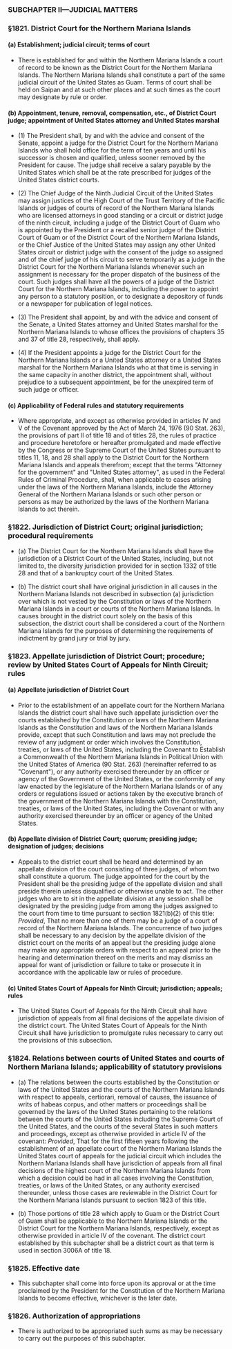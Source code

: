 ### SUBCHAPTER II—JUDICIAL MATTERS

### §1821. District Court for the Northern Mariana Islands
#### (a) Establishment; judicial circuit; terms of court
* There is established for and within the Northern Mariana Islands a court of record to be known as the District Court for the Northern Mariana Islands. The Northern Mariana Islands shall constitute a part of the same judicial circuit of the United States as Guam. Terms of court shall be held on Saipan and at such other places and at such times as the court may designate by rule or order.

#### (b) Appointment, tenure, removal, compensation, etc., of District Court judge; appointment of United States attorney and United States marshal
* (1) The President shall, by and with the advice and consent of the Senate, appoint a judge for the District Court for the Northern Mariana Islands who shall hold office for the term of ten years and until his successor is chosen and qualified, unless sooner removed by the President for cause. The judge shall receive a salary payable by the United States which shall be at the rate prescribed for judges of the United States district courts.

* (2) The Chief Judge of the Ninth Judicial Circuit of the United States may assign justices of the High Court of the Trust Territory of the Pacific Islands or judges of courts of record of the Northern Mariana Islands who are licensed attorneys in good standing or a circuit or district judge of the ninth circuit, including a judge of the District Court of Guam who is appointed by the President or a recalled senior judge of the District Court of Guam or of the District Court of the Northern Mariana Islands, or the Chief Justice of the United States may assign any other United States circuit or district judge with the consent of the judge so assigned and of the chief judge of his circuit to serve temporarily as a judge in the District Court for the Northern Mariana Islands whenever such an assignment is necessary for the proper dispatch of the business of the court. Such judges shall have all the powers of a judge of the District Court for the Northern Mariana Islands, including the power to appoint any person to a statutory position, or to designate a depository of funds or a newspaper for publication of legal notices.

* (3) The President shall appoint, by and with the advice and consent of the Senate, a United States attorney and United States marshal for the Northern Mariana Islands to whose offices the provisions of chapters 35 and 37 of title 28, respectively, shall apply.

* (4) If the President appoints a judge for the District Court for the Northern Mariana Islands or a United States attorney or a United States marshal for the Northern Mariana Islands who at that time is serving in the same capacity in another district, the appointment shall, without prejudice to a subsequent appointment, be for the unexpired term of such judge or officer.

#### (c) Applicability of Federal rules and statutory requirements
* Where appropriate, and except as otherwise provided in articles IV and V of the Covenant approved by the Act of March 24, 1976 (90 Stat. 263), the provisions of part II of title 18 and of titles 28, the rules of practice and procedure heretofore or hereafter promulgated and made effective by the Congress or the Supreme Court of the United States pursuant to titles 11, 18, and 28 shall apply to the District Court for the Northern Mariana Islands and appeals therefrom; except that the terms "Attorney for the government" and "United States attorney", as used in the Federal Rules of Criminal Procedure, shall, when applicable to cases arising under the laws of the Northern Mariana Islands, include the Attorney General of the Northern Mariana Islands or such other person or persons as may be authorized by the laws of the Northern Mariana Islands to act therein.

### §1822. Jurisdiction of District Court; original jurisdiction; procedural requirements
* (a) The District Court for the Northern Mariana Islands shall have the jurisdiction of a District Court of the United States, including, but not limited to, the diversity jurisdiction provided for in section 1332 of title 28 and that of a bankruptcy court of the United States.

* (b) The district court shall have original jurisdiction in all causes in the Northern Mariana Islands not described in subsection (a) jurisdiction over which is not vested by the Constitution or laws of the Northern Mariana Islands in a court or courts of the Northern Mariana Islands. In causes brought in the district court solely on the basis of this subsection, the district court shall be considered a court of the Northern Mariana Islands for the purposes of determining the requirements of indictment by grand jury or trial by jury.

### §1823. Appellate jurisdiction of District Court; procedure; review by United States Court of Appeals for Ninth Circuit; rules
#### (a) Appellate jurisdiction of District Court
* Prior to the establishment of an appellate court for the Northern Mariana Islands the district court shall have such appellate jurisdiction over the courts established by the Constitution or laws of the Northern Mariana Islands as the Constitution and laws of the Northern Mariana Islands provide, except that such Constitution and laws may not preclude the review of any judgment or order which involves the Constitution, treaties, or laws of the United States, including the Covenant to Establish a Commonwealth of the Northern Mariana Islands in Political Union with the United States of America (90 Stat. 263) (hereinafter referred to as "Covenant"), or any authority exercised thereunder by an officer or agency of the Government of the United States, or the conformity of any law enacted by the legislature of the Northern Mariana Islands or of any orders or regulations issued or actions taken by the executive branch of the government of the Northern Mariana Islands with the Constitution, treaties, or laws of the United States, including the Covenant or with any authority exercised thereunder by an officer or agency of the United States.

#### (b) Appellate division of District Court; quorum; presiding judge; designation of judges; decisions
* Appeals to the district court shall be heard and determined by an appellate division of the court consisting of three judges, of whom two shall constitute a quorum. The judge appointed for the court by the President shall be the presiding judge of the appellate division and shall preside therein unless disqualified or otherwise unable to act. The other judges who are to sit in the appellate division at any session shall be designated by the presiding judge from among the judges assigned to the court from time to time pursuant to section 1821(b)(2) of this title: _Provided_, That no more than one of them may be a judge of a court of record of the Northern Mariana Islands. The concurrence of two judges shall be necessary to any decision by the appellate division of the district court on the merits of an appeal but the presiding judge alone may make any appropriate orders with respect to an appeal prior to the hearing and determination thereof on the merits and may dismiss an appeal for want of jurisdiction or failure to take or prosecute it in accordance with the applicable law or rules of procedure.

#### (c) United States Court of Appeals for Ninth Circuit; jurisdiction; appeals; rules
* The United States Court of Appeals for the Ninth Circuit shall have jurisdiction of appeals from all final decisions of the appellate division of the district court. The United States Court of Appeals for the Ninth Circuit shall have jurisdiction to promulgate rules necessary to carry out the provisions of this subsection.

### §1824. Relations between courts of United States and courts of Northern Mariana Islands; applicability of statutory provisions
* (a) The relations between the courts established by the Constitution or laws of the United States and the courts of the Northern Mariana Islands with respect to appeals, certiorari, removal of causes, the issuance of writs of habeas corpus, and other matters or proceedings shall be governed by the laws of the United States pertaining to the relations between the courts of the United States including the Supreme Court of the United States, and the courts of the several States in such matters and proceedings, except as otherwise provided in article IV of the covenant: _Provided_, That for the first fifteen years following the establishment of an appellate court of the Northern Mariana Islands the United States court of appeals for the judicial circuit which includes the Northern Mariana Islands shall have jurisdiction of appeals from all final decisions of the highest court of the Northern Mariana Islands from which a decision could be had in all cases involving the Constitution, treaties, or laws of the United States, or any authority exercised thereunder, unless those cases are reviewable in the District Court for the Northern Mariana Islands pursuant to section 1823 of this title.

* (b) Those portions of title 28 which apply to Guam or the District Court of Guam shall be applicable to the Northern Mariana Islands or the District Court for the Northern Mariana Islands, respectively, except as otherwise provided in article IV of the covenant. The district court established by this subchapter shall be a district court as that term is used in section 3006A of title 18.

### §1825. Effective date
* This subchapter shall come into force upon its approval or at the time proclaimed by the President for the Constitution of the Northern Mariana Islands to become effective, whichever is the later date.

### §1826. Authorization of appropriations
* There is authorized to be appropriated such sums as may be necessary to carry out the purposes of this subchapter.